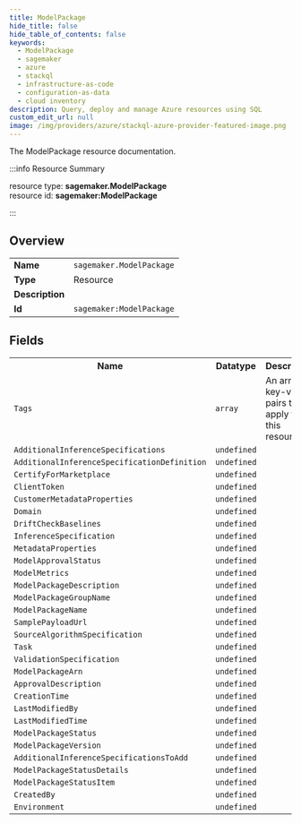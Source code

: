 ```yaml
---
title: ModelPackage
hide_title: false
hide_table_of_contents: false
keywords:
  - ModelPackage
  - sagemaker
  - azure
  - stackql
  - infrastructure-as-code
  - configuration-as-data
  - cloud inventory
description: Query, deploy and manage Azure resources using SQL
custom_edit_url: null
image: /img/providers/azure/stackql-azure-provider-featured-image.png
---
```

The ModelPackage resource documentation.

:::info Resource Summary

<div class="row">
<div class="providerDocColumn">
<span>resource type:&nbsp;<b>sagemaker.ModelPackage</b></span><br />
<span>resource id:&nbsp;<b>sagemaker:ModelPackage</b></span><br />
</div>
</div>

:::

## Overview
<table><tbody>
<tr><td><b>Name</b></td><td><code>sagemaker.ModelPackage</code></td></tr>
<tr><td><b>Type</b></td><td>Resource</td></tr>
<tr><td><b>Description</b></td><td></td></tr>
<tr><td><b>Id</b></td><td><code>sagemaker:ModelPackage</code></td></tr>
</tbody></table>

## Fields
<table><tbody>
<tr><th>Name</th><th>Datatype</th><th>Description</th></tr>
<tr><td><code>Tags</code></td><td><code>array</code></td><td>An array of key-value pairs to apply to this resource.</td></tr><tr><td><code>AdditionalInferenceSpecifications</code></td><td><code>undefined</code></td><td></td></tr><tr><td><code>AdditionalInferenceSpecificationDefinition</code></td><td><code>undefined</code></td><td></td></tr><tr><td><code>CertifyForMarketplace</code></td><td><code>undefined</code></td><td></td></tr><tr><td><code>ClientToken</code></td><td><code>undefined</code></td><td></td></tr><tr><td><code>CustomerMetadataProperties</code></td><td><code>undefined</code></td><td></td></tr><tr><td><code>Domain</code></td><td><code>undefined</code></td><td></td></tr><tr><td><code>DriftCheckBaselines</code></td><td><code>undefined</code></td><td></td></tr><tr><td><code>InferenceSpecification</code></td><td><code>undefined</code></td><td></td></tr><tr><td><code>MetadataProperties</code></td><td><code>undefined</code></td><td></td></tr><tr><td><code>ModelApprovalStatus</code></td><td><code>undefined</code></td><td></td></tr><tr><td><code>ModelMetrics</code></td><td><code>undefined</code></td><td></td></tr><tr><td><code>ModelPackageDescription</code></td><td><code>undefined</code></td><td></td></tr><tr><td><code>ModelPackageGroupName</code></td><td><code>undefined</code></td><td></td></tr><tr><td><code>ModelPackageName</code></td><td><code>undefined</code></td><td></td></tr><tr><td><code>SamplePayloadUrl</code></td><td><code>undefined</code></td><td></td></tr><tr><td><code>SourceAlgorithmSpecification</code></td><td><code>undefined</code></td><td></td></tr><tr><td><code>Task</code></td><td><code>undefined</code></td><td></td></tr><tr><td><code>ValidationSpecification</code></td><td><code>undefined</code></td><td></td></tr><tr><td><code>ModelPackageArn</code></td><td><code>undefined</code></td><td></td></tr><tr><td><code>ApprovalDescription</code></td><td><code>undefined</code></td><td></td></tr><tr><td><code>CreationTime</code></td><td><code>undefined</code></td><td></td></tr><tr><td><code>LastModifiedBy</code></td><td><code>undefined</code></td><td></td></tr><tr><td><code>LastModifiedTime</code></td><td><code>undefined</code></td><td></td></tr><tr><td><code>ModelPackageStatus</code></td><td><code>undefined</code></td><td></td></tr><tr><td><code>ModelPackageVersion</code></td><td><code>undefined</code></td><td></td></tr><tr><td><code>AdditionalInferenceSpecificationsToAdd</code></td><td><code>undefined</code></td><td></td></tr><tr><td><code>ModelPackageStatusDetails</code></td><td><code>undefined</code></td><td></td></tr><tr><td><code>ModelPackageStatusItem</code></td><td><code>undefined</code></td><td></td></tr><tr><td><code>CreatedBy</code></td><td><code>undefined</code></td><td></td></tr><tr><td><code>Environment</code></td><td><code>undefined</code></td><td></td></tr>
</tbody></table>